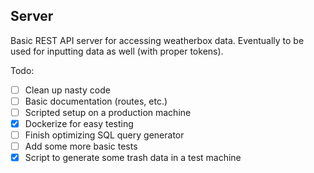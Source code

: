 Server
------------- 


Basic REST API server for accessing weatherbox data. Eventually to be used
for inputting data as well (with proper tokens).


Todo:

* [ ] Clean up nasty code
* [ ] Basic documentation (routes, etc.)
* [ ] Scripted setup on a production machine
* [x] Dockerize for easy testing
* [ ] Finish optimizing SQL query generator
* [ ] Add some more basic tests
* [x] Script to generate some trash data in a test machine
